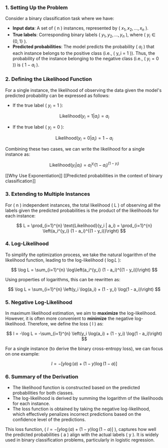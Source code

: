 ### 1. Setting Up the Problem

Consider a binary classification task where we have:

- **Input data**: A set of \( n \) instances, represented by \( $x_1, x_2, \ldots, x_n$ \).
- **True labels**: Corresponding binary labels \( $y_1, y_2, \ldots, y_n$ \), where \( $y_i \in \{0, 1\}$ \).
- **Predicted probabilities**: The model predicts the probability \( $a_i$ \) that each instance belongs to the positive class (i.e., \( y_i = 1 \)). Thus, the probability of the instance belonging to the negative class (i.e., \( $y_i = 0$ \)) is \( $1 - a_i$ \).

### 2. Defining the Likelihood Function

For a single instance, the likelihood of observing the data given the model's predicted probability can be expressed as follows:

- If the true label \( $y_i = 1$ \):
  
$$
  \text{Likelihood}(y_i = 1 | a_i) = a_i
$$
  

- If the true label \( $y_i = 0$ \):
  
$$
  \text{Likelihood}(y_i = 0 | a_i) = 1 - a_i
$$
  

Combining these two cases, we can write the likelihood for a single instance as:

$$
\text{Likelihood}(y_i | a_i) = a_i^{y_i} (1 - a_i)^{(1 - y_i)}
$$

[[Why Use Exponentiation]]
[[Predicted probabilities in the context of binary classification]]
### 3. Extending to Multiple Instances

For \( n \) independent instances, the total likelihood \( L \) of observing all the labels given the predicted probabilities is the product of the likelihoods for each instance:

$$
L = \prod_{i=1}^{n} \text{Likelihood}(y_i | a_i) = \prod_{i=1}^{n} \left(a_i^{y_i} (1 - a_i)^{(1 - y_i)}\right)
$$


### 4. Log-Likelihood

To simplify the optimization process, we take the natural logarithm of the likelihood function, leading to the log-likelihood \( $\log L$ \):

$$
\log L = \sum_{i=1}^{n} \log\left(a_i^{y_i} (1 - a_i)^{(1 - y_i)}\right)
$$


Using properties of logarithms, this can be rewritten as:

$$
\log L = \sum_{i=1}^{n} \left(y_i \log(a_i) + (1 - y_i) \log(1 - a_i)\right)
$$


### 5. Negative Log-Likelihood

In maximum likelihood estimation, we aim to **maximize** the log-likelihood. However, it is often more convenient to **minimize** the negative log-likelihood. Therefore, we define the loss \( l \) as:

$$
l = -\log L = -\sum_{i=1}^{n} \left(y_i \log(a_i) + (1 - y_i) \log(1 - a_i)\right)
$$


For a single instance (to derive the binary cross-entropy loss), we can focus on one example:

$$
l = -[y \log(a) + (1 - y) \log(1 - a)]
$$


### 6. Summary of the Derivation

- The likelihood function is constructed based on the predicted probabilities for both classes.
- The log-likelihood is derived by summing the logarithm of the likelihoods for each instance.
- The loss function is obtained by taking the negative log-likelihood, which effectively penalizes incorrect predictions based on the confidence level of the predictions.

This loss function, \( $l = -[y \log(a) + (1 - y) \log(1 - a)]$ \), captures how well the predicted probabilities \( a \) align with the actual labels \( y \). It is widely used in binary classification problems, particularly in logistic regression.